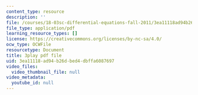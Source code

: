 ```yaml
---
content_type: resource
description: ''
file: /courses/18-03sc-differential-equations-fall-2011/3ea11118ad94b26dbed4dbffa6087697_xJz3NZap1lw.pdf
file_type: application/pdf
learning_resource_types: []
license: https://creativecommons.org/licenses/by-nc-sa/4.0/
ocw_type: OCWFile
resourcetype: Document
title: 3play pdf file
uid: 3ea11118-ad94-b26d-bed4-dbffa6087697
video_files:
  video_thumbnail_file: null
video_metadata:
  youtube_id: null
---
```

